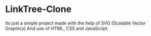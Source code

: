 # LinkTree-Clone

Its just a simple project made with the help of SVG (Scalable Vector Graphics) And use of HTML, CSS and JavaScript.
